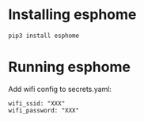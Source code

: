 # Installing esphome

`pip3 install esphome`

# Running esphome

Add wifi config to secrets.yaml:

```
wifi_ssid: "XXX"
wifi_password: "XXX"
```
